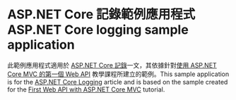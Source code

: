 # <a name="aspnet-core-logging-sample-application"></a><span data-ttu-id="55625-101">ASP.NET Core 記錄範例應用程式</span><span class="sxs-lookup"><span data-stu-id="55625-101">ASP.NET Core logging sample application</span></span>

<span data-ttu-id="55625-102">此範例應用程式適用於 [ASP.NET Core 記錄](https://docs.microsoft.com/aspnet/core/fundamentals/logging/index)一文，其依據針對[使用 ASP.NET Core MVC 的第一個 Web API](https://docs.microsoft.com/aspnet/core/tutorials/first-web-api) 教學課程所建立的範例。</span><span class="sxs-lookup"><span data-stu-id="55625-102">This sample application is for the [ASP.NET Core Logging](https://docs.microsoft.com/aspnet/core/fundamentals/logging/index) article and is based on the sample created for the [First Web API with ASP.NET Core MVC](https://docs.microsoft.com/aspnet/core/tutorials/first-web-api) tutorial.</span></span>
